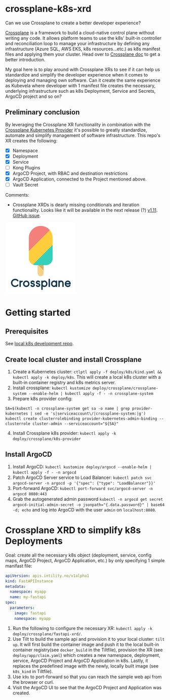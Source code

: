 # crossplane-k8s-xrd

Can we use Crossplane to create a better developer experience?

[Crossplane](https://www.crossplane.io/) is a framework to build a cloud-native control plane without writing any code. It allows platform teams to use the k8s' built-in controller and reconciliation loop to manage your infrastructure by defining any infrastructure (Azure SQL, AWS EKS, k8s resources...etc.) as k8s manifest files and applying them your cluster. Head over to [Crossplane doc](https://docs.crossplane.io/v1.10/) to get a better introduction.

My goal here is to play around with Crossplane XRs to see if it can help us standardize and simplify the developer experience when it comes to deploying and managing own software. Can it create the same experience as Kubevela where developer with 1 manifest file creates the necessary, underlying infrastructure such as k8s Deployment, Service and Secrets, ArgoCD project and so on?

## Preliminary conclusion
By leveraging the Crossplane XR functionality in combination with the [Crossplane Kubernetes Provider](https://github.com/crossplane-contrib/provider-kubernetes) it's possible to greatly standardize, automate and simplify management of software infrastructure. This repo's XR creates the following:
 - [x] Namespace
 - [x] Deployment
 - [x] Service
 - [ ] Kong Plugins
 - [x] ArgoCD Project, with RBAC and destination restrictions
 - [x] ArgoCD Application, connected to the Project mentioned above.
 - [ ] Vault Secret

Comments:
- Crossplane XRDs is dearly missing conditionals and iteration functionality. Looks like it will be available in the next release (?) [v1.11](https://youtu.be/a9J3xzb-DZM?t=834). [GitHub issue](https://github.com/crossplane/crossplane/issues/2524).

![Crossplane](logo/crossplane.png)

# Getting started

## Prerequisites

See [local k8s development repo](https://github.com/daniwk/app-scaling-keda#prequisites).

## Create local cluster and install Crossplane

1. Create a Kubernetes cluster: `ctlptl apply -f deploy/k8s/kind.yaml && kubectl apply -k deploy/k8s`. This will create a local k8s cluster with a built-in container registry and k8s metrics server.
2. Install crossplane: `kubectl kustomize deploy/crossplane/crossplane-system --enable-helm | kubectl apply -f - -n crossplane-system`
3. Prepare k8s provider config:
```
SA=$(kubectl -n crossplane-system get sa -o name | grep provider-kubernetes | sed -e 's|serviceaccount\/|crossplane-system:|g')
kubectl create clusterrolebinding provider-kubernetes-admin-binding --clusterrole cluster-admin --serviceaccount="${SA}"
```
4. Install Crossplane k8s provider: `kubectl apply -k deploy/crossplane/k8s-provider`

## Install ArgoCD
1. Install ArgoCD: `kubectl kustomize deploy/argocd --enable-helm | kubectl apply -f - -n argocd`
2. Patch ArgoCD Server service to Load Balancer: `kubectl patch svc argocd-server -n argocd -p '{"spec": {"type": "LoadBalancer"}}'`
3. Port-forward ArgoCD: `kubectl port-forward svc/argocd-server -n argocd 8080:443`
4. Grab the autogenerated admin password `kubectl -n argocd get secret argocd-initial-admin-secret -o jsonpath="{.data.password}" | base64 -d; echo` and log into ArgoCD with the user `admin` on `localhost:8080`.

# Crossplane XRD to simplify k8s Deployments

Goal: create all the necessary k8s object (deployment, service, config maps, ArgoCD Project, ArgoCD Application, etc.) by only specifying 1 simple manifast file:

```yaml
apiVersion: apis.intility.no/v1alpha1
kind: FastAPIInstance
metadata:
  namespace: myapp
  name: my-fastapi
spec:
  parameters:
    image: fastapi
    namespace: myapp
```

1. Run the following to configure the necessary XR: `kubectl apply -k deploy/crossplane/fastapi-xrd/`. 
2. Use Tilt to build the sample api and provision it to your local cluster: `tilt up`. It will first build the container image and push it to the local built-in container registry(see `docker_build` in the Tiltfile), provision the XR (see `deploy/app/claim.yaml`) which creates a new namespace, deployment, service, ArgoCD Project and ArgoCD Application in k8s. Lastly, it replaces the predefined image with the newly, locally built image (see `k8s_kind` in Tiltfile). 
3. Use `k9s` to port-forward so that you can reach the sample web api from the browser or curl.
4. Visit the ArgoCD UI to see that the ArgoCD Project and Application was created.